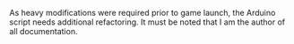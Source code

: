 As heavy modifications were required prior to game launch, the Arduino script needs additional refactoring.
It must be noted that I am the author of all documentation.
